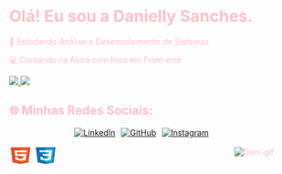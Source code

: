 <div style="background-color: dark; color: pink; padding: 20px; border-radius: 10px;">
  <h1>Olá! Eu sou a Danielly Sanches.</h1>
  <p>📗 Estudando Análise e Desenvolvimento de Sistemas</p>
  <p>💻 Cursando na Alura com foco em Front-end</p>

  <div>
    <a href="https://beacons.ai/rafaballerini">
      <img height="180em" src="https://github-readme-stats.vercel.app/api?username=dassanches&show_icons=true&theme=gruvbox&include_all_commits=true&count_private=true"/>
      <img height="180em" src="https://github-readme-stats.vercel.app/api/top-langs/?username=dassanches&layout=compact&langs_count=16&theme=gruvbox"/>
    </a>
  </div>

  <h2>🌐 Minhas Redes Sociais:</h2>
  <div style="display: flex; gap: 10px; justify-content: center;">
    <a href="https://www.linkedin.com/in/danielly-sanches" target="_blank">
      <img src="https://cdn.jsdelivr.net/gh/devicons/devicon/icons/linkedin/linkedin-original.svg" alt="LinkedIn" width="40">
    </a>
    <a href="https://github.com/dassanches" target="_blank">
      <img src="https://cdn.jsdelivr.net/gh/devicons/devicon/icons/github/github-original.svg" alt="GitHub" width="40">
    </a>
    <a href="https://www.instagram.com/danissanches" target="_blank">
      <img src="https://upload.wikimedia.org/wikipedia/commons/a/a5/Instagram_icon.png" alt="Instagram" width="40">
    </a>
  </div>

  <div style="display: inline_block"><br>
    <img align="center" alt="Dani-HTML" height="30" width="40" src="https://raw.githubusercontent.com/devicons/devicon/master/icons/html5/html5-original.svg">
    <img align="center" alt="Dani-CSS" height="30" width="40" src="https://raw.githubusercontent.com/devicons/devicon/master/icons/css3/css3-original.svg">
    <img align="right" alt="Dani-gif" src="https://cdn.discordapp.com/attachments/795538919417397249/825457258961688727/hi.gif">
  </div>
</div>
